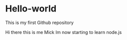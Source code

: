 # Hello-world
This is my first Github repository

Hi there this is me Mick Im now starting to learn node.js

